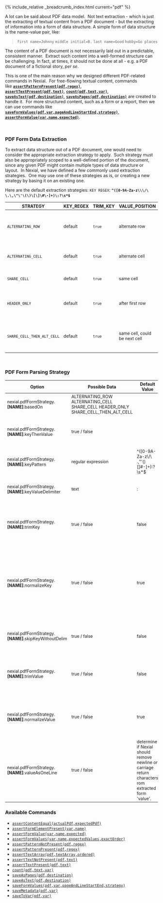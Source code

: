 {% include_relative _breadcrumb_index.html current="pdf" %}


A lot can be said about PDF data model.  Not text extraction - which is just the extracting of textual content from a 
PDF document - but the extracting of information into a form of data structure. A simple form of data structure is 
the name-value pair, like:

> `first name=Johnny`
> `middle initial=B.`
> `last name=Good`
> `hobby=Go places`

The content of a PDF document is not necessarily laid out in a predictable, consistent manner.  Extract such content 
into a well-formed structure can be challenging. In fact, at times, it should not be done at all - e.g. a PDF document 
of a fictional story, _per se_.

This is one of the main reason why we designed different PDF-related commands in Nexial.  For free-flowing textual 
content, commands like [**`assertPatternPresent(pdf,regex)`**](assertPatternPresent(pdf,regex)), 
[**`assertTextPresent(pdf,text)`**](assertTextPresent(pdf,text)), [**`count(pdf,text,var)`**](count(pdf,text,var)), 
[**`saveAsText(pdf,destination)`**](saveAsText(pdf,destination)), 
[**`saveAsPages(pdf,destination)`**](saveAsPages(pdf,destination)) are created to handle it.  For more structured 
content, such as a form or a report, then we can use commands like 
[**`saveFormValues(pdf,var,pageAndLineStartEnd,strategy)`**](saveFormValues(pdf,var,pageAndLineStartEnd,strategy).md), 
[**`assertFormValue(var,name,expected)`**](assertFormValue(var,name,expected).md). 

<br/>

### PDF Form Data Extraction
To extract data structure out of a PDF document, one would need to consider the appropriate extraction strategy to 
apply.  Such strategy must also be appropriately scoped to a well-defined portion of the document, since any given PDF 
might contain multiple types of data structure or layout.  In Nexial, we have defined a few commonly used extraction 
strategies.  One may use one of these strategies as is, or creating a new strategy by basing it on an existing one.

Here are the default extraction strategies:
`KEY REGEX`: **`^([0-9A-Za-z\\\/\ \.\,\"\'\(\)\[\]\#\-]+)\:?\s*$`**

| STRATEGY                   | KEY_REGEX | TRIM_KEY | VALUE_POSITION                | TRIM_VALUE | VALUE_MERGE_AS_1_LINE | Description | Example |
| -------------------------- | --------- | -------- | ----------------------------- | ---------- | --------------------- | ----------- | ------- |
| `ALTERNATING_ROW`          | default   | `true`   | alternate row                 | `true`     | `true` | The name and value are laid out in alternating row. In the example (right), `STREET ADDRESS`would be considered in a separate row than its corresponding value `2200 West Empire Ave.,` | ![](image/pdf_01.png) |
| `ALTERNATING_CELL`         | default   | `true`   | alternate cell                | `true`     | `true` | The name and value are laid out in alternative cell. In the example (right), `Employee Gross` is presented in one cell, while its corresponding value `$1,334,694.40` is in another. | ![](image/pdf_02.png) |
| `SHARE_CELL`               | default   | `true`   | same cell                     | `true`     | `true` | Both the name and value are stored in the same cell, forming a contiguous string of text. | ![](image/pdf_03.png)|
| `HEADER_ONLY`              | default   | `true`   | after first row               | `true`     | `true` | All the name of the target data structure are laid out horizontally across the same line (like table header), while the corresponding values are laid out in subsequent lines (like CSV). | ![](image/pdf_04.png)|
| `SHARE_CELL_THEN_ALT_CELL` | default   | `true`   | same cell, could be next cell | `true`     | `true` | This is a combination of `SHARE_CELL` and `ALTERNATING_CELL`. The `SHARE_CELL`strategy is tried first, and in need be the `ALTERNATING_CELL`strategy is employed as backup. | 

<br/>

### PDF Form Parsing Strategy
| Option | Possible Data | Default Value | Description | 
| --- | --- | --- | --- | 
|nexial.pdfFormStrategy.**[NAME]**.basedOn | ALTERNATING_ROW  ALTERNATING_CELL SHARE_CELL HEADER_ONLY SHARE_CELL_THEN_ALT_CELL | |  use one of the strategies as your starting point |
|nexial.pdfFormStrategy.**[NAME]**.keyThenValue | true / false | | determine if form 'key' should appear before the corresponding 'value' |
|nexial.pdfFormStrategy.**[NAME]**.keyPattern | regular expression | ^([0-9A-Za-z\\\/\ \.\,\"\'\(\)\[\]\#\-]+)\:?\s*$ | the extraction pattern for form 'key' |
|nexial.pdfFormStrategy.**[NAME]**.keyValueDelimiter | text | : | the delimiter (or separator) between form 'key' and 'value' |
|nexial.pdfFormStrategy.**[NAME]**.trimKey | true / false | false | determine if Nexial should remove leading and ending spaces from extracted form 'key'|
|nexial.pdfFormStrategy.**[NAME]**.normalizeKey | true / false | true | determine if Nexial should remove duplicate whitespaces from extracted form 'key'. If true, FIRST or   LAST -   name would become **FIRST or LAST - name**.|
|nexial.pdfFormStrategy.**[NAME]**.skipKeyWithoutDelim|true / false|false|determine if extract form 'key' without corresponding 'value' would be removed|
|nexial.pdfFormStrategy.**[NAME]**.trimValue|true / false|false|determine if Nexial should remove leading and ending spaces from extracted form 'value'|
|nexial.pdfFormStrategy.**[NAME]**.normalizeValue|true / false|true|determine if Nexial should remove duplicate whitespaces from extracted form 'value'. |
|nexial.pdfFormStrategy.**[NAME]**.valueAsOneLine|true / false|determine if Nexial should remove newline or carriage return characters rom extracted form 'value'.|


### Available Commands
- [`assertContentEqual(actualPdf,expectedPdf)`](assertContentEqual(actualPdf,expectedPdf))
- [`assertFormElementPresent(var,name)`](assertFormElementPresent(var,name))
- [`assertFormValue(var,name,expected)`](assertFormValue(var,name,expected))
- [`assertFormValues(var,name,expectedValues,exactOrder)`](assertFormValues(var,name,expectedValues,exactOrder))
- [`assertPatternNotPresent(pdf,regex)`](assertPatternNotPresent(pdf,regex))
- [`assertPatternPresent(pdf,regex)`](assertPatternPresent(pdf,regex))
- [`assertTextArray(pdf,textArray,ordered)`](assertTextArray(pdf,textArray,ordered))
- [`assertTextNotPresent(pdf,text)`](assertTextNotPresent(pdf,text))
- [`assertTextPresent(pdf,text)`](assertTextPresent(pdf,text))
- [`count(pdf,text,var)`](count(pdf,text,var))
- [`saveAsPages(pdf,destination)`](saveAsPages(pdf,destination))
- [`saveAsText(pdf,destination)`](saveAsText(pdf,destination))
- [`saveFormValues(pdf,var,pageAndLineStartEnd,strategy)`](saveFormValues(pdf,var,pageAndLineStartEnd,strategy))
- [`saveMetadata(pdf,var)`]( saveMetadata(pdf,var))
- [`saveToVar(pdf,var)`](saveToVar(pdf,var))
